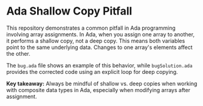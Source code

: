# Ada Shallow Copy Pitfall

This repository demonstrates a common pitfall in Ada programming involving array assignments.  In Ada, when you assign one array to another, it performs a shallow copy, not a deep copy.  This means both variables point to the same underlying data. Changes to one array's elements affect the other.

The `bug.ada` file shows an example of this behavior, while `bugSolution.ada` provides the corrected code using an explicit loop for deep copying.

**Key takeaway:** Always be mindful of shallow vs. deep copies when working with composite data types in Ada, especially when modifying arrays after assignment.